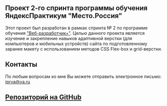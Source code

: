 Проект 2-го спринта программы обучения ЯндексПрактикум "Место.Россия"
-

Этот проект был разработан в рамках спринта № 2 по программе обучения ["Веб-разработчик+"](https://praktikum.yandex.ru/promo/long-courses/web).
Целью данного проекта является изучение и закрепление навыков адаптивной верстки (для компьютеров и мобильных устройств) сайта по подготовленному заранее макету с использованием методов CSS Flex-box и grid-верстки.

Контакты
-
По любым вопросам ко мне Вы можете отправить электронное письмо: iprva@ya.ru

[Репозиторий на GitHub](https://github.com/Viktor-Ryabov/mesto.git)
-
